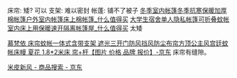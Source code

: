 床帘: 矮? 可以
支架: 难以密封
帐蓬: 铺不了被子
[冬季室内帐篷冬季抗寒保暖加厚棉帐篷户外室内帐篷床上棉帐篷_什么值得买](https://wiki.smzdm.com/picdetail/609589032400/)
[大学生宿舍单人隐私帐篷可折叠蚊帐室内床上用保暖速开隔离帐篷屋_什么值得买](https://wiki.smzdm.com/picdetail/608319617433/)
	太矮

[慕梵依 床帘蚊帐一体式含带支架 遮光三开门防风挡风防尘布帘方顶公主风宫廷蚊帐床幔 夏花 1.8*2米床 帘+杆【图片 价格 品牌 报价】-京东](https://item.jd.com/10025320764460.html#crumb-wrap)
	床帘有缝隙。

[米皮新风 - 商品搜索 - 京东](https://search.jd.com/Search?keyword=%E7%B1%B3%E7%9A%AE%E6%96%B0%E9%A3%8E&enc=utf-8)